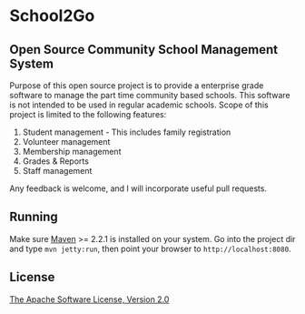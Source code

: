 School2Go
==========

Open Source Community School Management System
-----------------------------------


Purpose of this open source project is to provide a enterprise grade software to manage the part time community based schools. This software is not intended to be used in regular academic schools.
Scope of this project is limited to the following features:

1. Student management - This includes family registration
2. Volunteer management
3. Membership management
4. Grades & Reports
5. Staff management

Any feedback is welcome, and I will incorporate useful pull requests.

Running
-------

Make sure [Maven](http://maven.apache.org/) >= 2.2.1 is installed on your system. Go into the project dir and type `mvn jetty:run`, then point your browser to `http://localhost:8080`.

License
-------

[The Apache Software License, Version 2.0](http://www.apache.org/licenses/LICENSE-2.0.txt)
